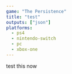 ```yaml
---
game: "The Persistence"
title: "test"
outputs: ["json"]
platforms:
  - ps4
  - nintendo-switch
  - pc
  - xbox-one
---
```

test this now

